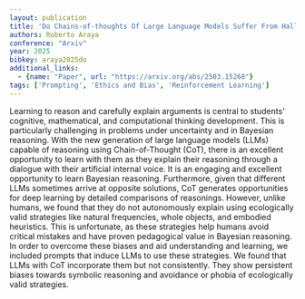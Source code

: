 ```yaml
---
layout: publication
title: 'Do Chains-of-thoughts Of Large Language Models Suffer From Hallucinations, Cognitive Biases, Or Phobias In Bayesian Reasoning?'
authors: Roberto Araya
conference: "Arxiv"
year: 2025
bibkey: araya2025do
additional_links:
  - {name: "Paper", url: "https://arxiv.org/abs/2503.15268"}
tags: ['Prompting', 'Ethics and Bias', 'Reinforcement Learning']
---
```

Learning to reason and carefully explain arguments is central to students'
cognitive, mathematical, and computational thinking development. This is
particularly challenging in problems under uncertainty and in Bayesian
reasoning. With the new generation of large language models (LLMs) capable of
reasoning using Chain-of-Thought (CoT), there is an excellent opportunity to
learn with them as they explain their reasoning through a dialogue with their
artificial internal voice. It is an engaging and excellent opportunity to learn
Bayesian reasoning. Furthermore, given that different LLMs sometimes arrive at
opposite solutions, CoT generates opportunities for deep learning by detailed
comparisons of reasonings. However, unlike humans, we found that they do not
autonomously explain using ecologically valid strategies like natural
frequencies, whole objects, and embodied heuristics. This is unfortunate, as
these strategies help humans avoid critical mistakes and have proven
pedagogical value in Bayesian reasoning. In order to overcome these biases and
aid understanding and learning, we included prompts that induce LLMs to use
these strategies. We found that LLMs with CoT incorporate them but not
consistently. They show persistent biases towards symbolic reasoning and
avoidance or phobia of ecologically valid strategies.
